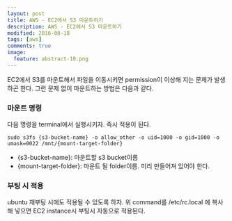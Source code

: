 ```yaml
---
layout: post
title: AWS - EC2에서 S3 마운트하기
description: AWS - EC2에서 S3 마운트하기
modified: 2016-08-18
tags: [aws]
comments: true
image:
  feature: abstract-10.png
---
```

EC2에서 S3를 마운트해서 파일을 이동시키면 permission이 이상해 지는 문제가 발생하곤 한다.
그런 문제 없이 마운트하는 방법은 다음과 같다. 

### 마운트 명령

다음 명령을 terminal에서 실행시키자. 즉시 적용이 된다. 

```
sudo s3fs {s3-bucket-name} -o allow_other -o uid=1000 -o gid=1000 -o umask=0022 /mnt/{mount-target-folder}
```

- {s3-bucket-name}: 마운트할 s3 bucket이름
- {mount-target-folder}: 마운트 될 folder이름. 미리 만들어져 있어야 한다. 

### 부팅 시 적용

ubuntu 재부팅 시에도 적용될 수 있도록 하자.
위 command를 /etc/rc.local 에 복사해 넣으면 EC2 instance시 부팅시 자동으로 적용된다.  
